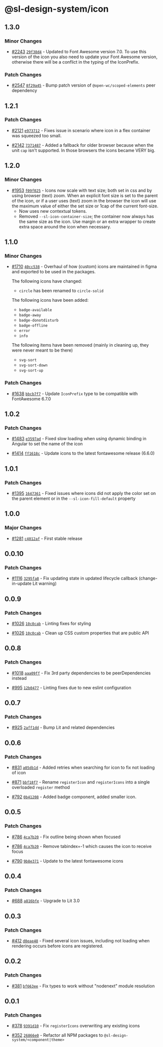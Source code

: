# @sl-design-system/icon

## 1.3.0

### Minor Changes

- [#2243](https://github.com/sl-design-system/components/pull/2243) [`29f38d4`](https://github.com/sl-design-system/components/commit/29f38d4a44003f63e20965ed176dfa9bc16851e7) - Updated to Font Awesome version 7.0. To use this version of the icon you also need to update your Font Awesome version, otherwise there will be a conflict in the typing of the IconPrefix.

### Patch Changes

- [#2547](https://github.com/sl-design-system/components/pull/2547) [`8f29a45`](https://github.com/sl-design-system/components/commit/8f29a4527d8fbe2bace08e32e31ba93aee0baf68) - Bump patch version of `@open-wc/scoped-elements` peer dependency

## 1.2.1

### Patch Changes

- [#2121](https://github.com/sl-design-system/components/pull/2121) [`e973712`](https://github.com/sl-design-system/components/commit/e973712439e562714aa0dfe427f88288a8ab78eb) - Fixes issue in scenario where icon in a flex container was squeezed too small.

- [#2142](https://github.com/sl-design-system/components/pull/2142) [`7371487`](https://github.com/sl-design-system/components/commit/7371487bd75cfceca454c243d199c572378d726f) - Added a fallback for older browser because when the unit `cap` isn't supported. In those browsers the icons became VERY big.

## 1.2.0

### Minor Changes

- [#1953](https://github.com/sl-design-system/components/pull/1953) [`f09f025`](https://github.com/sl-design-system/components/commit/f09f0259b4c0fb0a139974431b8a4bad7d9df6c8) - Icons now scale with text size; both set in css and by using browser (text) zoom.
  When an explicit font size is set to the parent of the icon, or if a user uses (text) zoom in the browser the icon will use the maximum value of either the set size or 1cap of the current font-size.
  - Now uses new contextual tokens.
  - Removed `--sl-icon-container-size`; the container now always has the same size as the icon. Use margin or an extra wrapper to create extra space around the icon when necessary.

## 1.1.0

### Minor Changes

- [#1710](https://github.com/sl-design-system/components/pull/1710) [`40cc538`](https://github.com/sl-design-system/components/commit/40cc538648e6ed5ac453fbe708bae8761caaab5e) - Overhaul of how (custom) icons are maintained in figma and exported to be used in the packages.

  The following icons have changed:
  - `circle` has been renamed to `circle-solid`

  The following icons have been added:
  - `badge-available`
  - `badge-away`
  - `badge-donotdisturb`
  - `badge-offline`
  - `error`
  - `info`

  The following items have been removed (mainly in cleaning up, they were never meant to be there)
  - `svg-sort`
  - `svg-sort-down`
  - `svg-sort-up`

### Patch Changes

- [#1638](https://github.com/sl-design-system/components/pull/1638) [`bbcb7f7`](https://github.com/sl-design-system/components/commit/bbcb7f7cd48e22fa1e61f24ba645a4131b0c75ee) - Update `IconPrefix` type to be compatible with FontAwesome 6.7.0

## 1.0.2

### Patch Changes

- [#1483](https://github.com/sl-design-system/components/pull/1483) [`e3597ad`](https://github.com/sl-design-system/components/commit/e3597adca3a2b98f1507af55b7fb3748d9c29ffb) - Fixed slow loading when using dynamic binding in Angular to set the name of the icon

- [#1414](https://github.com/sl-design-system/components/pull/1414) [`ff1618c`](https://github.com/sl-design-system/components/commit/ff1618cdfa4d0060465d993f656345ba1044f88c) - Update icons to the latest fontawesome release (6.6.0)

## 1.0.1

### Patch Changes

- [#1395](https://github.com/sl-design-system/components/pull/1395) [`1647361`](https://github.com/sl-design-system/components/commit/1647361aba7af478745fc30a8067154debff0808) - Fixed issues where icons did not apply the color set on the parent element or in the `--sl-icon-fill-default` property

## 1.0.0

### Major Changes

- [#1281](https://github.com/sl-design-system/components/pull/1281) [`c4012af`](https://github.com/sl-design-system/components/commit/c4012af75faaec57e3a1dc5d7f2e8205ce1d3805) - First stable release

## 0.0.10

### Patch Changes

- [#1116](https://github.com/sl-design-system/components/pull/1116) [`3295fa8`](https://github.com/sl-design-system/components/commit/3295fa8a92a7b0284a422232884f5fef77aa8537) - Fix updating state in updated lifecycle callback (change-in-update Lit warning)

## 0.0.9

### Patch Changes

- [#1026](https://github.com/sl-design-system/components/pull/1026) [`10c0cab`](https://github.com/sl-design-system/components/commit/10c0cabf69a1c2561a3ce459ed0ac67c7ae1bd6b) - Linting fixes for styling

- [#1026](https://github.com/sl-design-system/components/pull/1026) [`10c0cab`](https://github.com/sl-design-system/components/commit/10c0cabf69a1c2561a3ce459ed0ac67c7ae1bd6b) - Clean up CSS custom properties that are public API

## 0.0.8

### Patch Changes

- [#1018](https://github.com/sl-design-system/components/pull/1018) [`aaa09ff`](https://github.com/sl-design-system/components/commit/aaa09ffb78db9df6298ce77d51a79b7aed213e59) - Fix 3rd party dependencies to be peerDependencies instead

- [#995](https://github.com/sl-design-system/components/pull/995) [`12b0477`](https://github.com/sl-design-system/components/commit/12b0477da1f7ce615269b228a6fceb7cb8c6b4f5) - Linting fixes due to new eslint configuration

## 0.0.7

### Patch Changes

- [#925](https://github.com/sl-design-system/components/pull/925) [`2aff1dd`](https://github.com/sl-design-system/components/commit/2aff1dd7aa946cb2ee998d7d121ab585ca9ad39b) - Bump Lit and related dependencies

## 0.0.6

### Patch Changes

- [#831](https://github.com/sl-design-system/components/pull/831) [`a05db1d`](https://github.com/sl-design-system/components/commit/a05db1dcc19153ce0c843782c6d5aff46a992acf) - Added retries when searching for icon to fix not loading of icon

- [#871](https://github.com/sl-design-system/components/pull/871) [`bbf18f7`](https://github.com/sl-design-system/components/commit/bbf18f7453debffe8f3bebf096a0552b8df60500) - Rename `registerIcon` and `registerIcons` into a single overloaded `register` method

- [#792](https://github.com/sl-design-system/components/pull/792) [`0b41208`](https://github.com/sl-design-system/components/commit/0b41208f390b27e3738e0d81258abeaa18e19a0f) - Added badge component, added smaller icon.

## 0.0.5

### Patch Changes

- [#786](https://github.com/sl-design-system/components/pull/786) [`4ca7b20`](https://github.com/sl-design-system/components/commit/4ca7b20ee7d09ee2ccfcf2743fd48f00a8207e39) - Fix outline being shown when focused

- [#786](https://github.com/sl-design-system/components/pull/786) [`4ca7b20`](https://github.com/sl-design-system/components/commit/4ca7b20ee7d09ee2ccfcf2743fd48f00a8207e39) - Remove tabindex=-1 which causes the icon to receive focus

- [#790](https://github.com/sl-design-system/components/pull/790) [`9b8e371`](https://github.com/sl-design-system/components/commit/9b8e371932fbe979f3250e07c605ad39239d4f82) - Update to the latest fontawesome icons

## 0.0.4

### Patch Changes

- [#688](https://github.com/sl-design-system/components/pull/688) [`a816bfe`](https://github.com/sl-design-system/components/commit/a816bfec8e3459cc3b12def88922a421345768f0) - Upgrade to Lit 3.0

## 0.0.3

### Patch Changes

- [#412](https://github.com/sl-design-system/components/pull/412) [`d0eae48`](https://github.com/sl-design-system/components/commit/d0eae48a112ec6c096ca6f3804cb248a390f04c8) - Fixed several icon issues, including not loading when rendering occurs before icons are registered.

## 0.0.2

### Patch Changes

- [#381](https://github.com/sl-design-system/components/pull/381) [`bf663ee`](https://github.com/sl-design-system/components/commit/bf663eecbb5e1607562c94058002569d481298eb) - Fix types to work without "nodenext" module resolution

## 0.0.1

### Patch Changes

- [#378](https://github.com/sl-design-system/components/pull/378) [`9391d10`](https://github.com/sl-design-system/components/commit/9391d109252e5038e7eae7d8b42e305a49ef8e9f) - Fix `registerIcons` overwriting any existing icons

- [#352](https://github.com/sl-design-system/components/pull/352) [`26866e0`](https://github.com/sl-design-system/components/commit/26866e0eda550e6c17f37f0e9cb6a9d4302c06bb) - Refactor all NPM packages to `@sl-design-system/<component|theme>`
